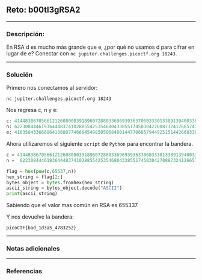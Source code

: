 ## Reto: b00tl3gRSA2
---
### Descripción: 
En RSA d es mucho más grande que e, ¿por qué no usamos d para cifrar en lugar de e? Conectar con `nc jupiter.challenges.picoctf.org 18243`.

---
### Solución
Primero nos conectamos al servidor:
```shell
nc jupiter.challenges.picoctf.org 18243
```

Nos regresa c, n y e:
```Python
c: 41448386705661212608000391896072880336969393637060333013389139400338575195002898522897351778434885646572558421125811021907355951633052988572489133355565861774001995283015225102593505306984729212702812292222521947494278217543024520195968671301503981946734656494489059800302418236649218536720141762314193819871
n: 62230844461936444837410288554253546804338551745030427088732412665743902219109942822252509461775732899128235135111470377009591974806006652205025800357101424195309910266010643795401480751233994940337942551757686292610860856395379324289247383077305723836359273311861484921885454668882606145963404487607581656393
e: 41635043366686410680774660454985050684801447706857944925151442668338082008656387428892164462372103703679993377317128364446642039143063821646303100054287279705105184865679147842933889877666133811370886767787396036604533411687928638480084046178268055626529753994772475952869976701326015978700176066757650510733
```

Ahora utilizaremos el siguiente `script` de `Python` para encontrar la bandera.
```python
c = 414483867056612126080003918960728803369693936370603330133891394003385751950028985228973517784348856465725584211\25811021907355951633052988572489133355565861774001995283015225102593505306984729212702812292222521947494278217543024520\195968671301503981946734656494489059800302418236649218536720141762314193819871
n =  62230844461936444837410288554253546804338551745030427088732412665743902219109942822252509461775732899128235135\11147037700959197480600665220502580035710142419530991026601064379540148075123399494033794255175768629261086085639537932\4289247383077305723836359273311861484921885454668882606145963404487607581656393

flag = hex(pow(c,65537,n))
hex_string = flag[2:]
bytes_object = bytes.fromhex(hex_string)
ascii_string = bytes_object.decode("ASCII")
print(ascii_string)
```

Sabiendo que el valor mas común en RSA es 655337.

Y nos devuelve la bandera:
```flag
picoCTF{bad_1d3a5_4783252}
```


---
### Notas adicionales
--- 
### Referencias

